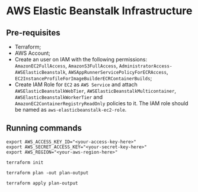 # AWS Elastic Beanstalk Infrastructure

## Pre-requisites

- Terraform;
- AWS Account;
- Create an user on IAM with the following permissions: `AmazonEC2FullAccess`, `AmazonS3FullAccess`, `AdministratorAccess-AWSElasticBeanstalk`, `AWSAppRunnerServicePolicyForECRAccess`, `EC2InstanceProfileForImageBuilderECRContainerBuilds`;
- Create IAM Role for `EC2` as `AWS Service` and attach `AWSElasticBeanstalkWebTier`, `AWSElasticBeanstalkMulticontainer`, `AWSElasticBeanstalkWorkerTier` and `AmazonEC2ContainerRegistryReadOnly` policies to it. The IAM role should be named as `aws-elasticbeanstalk-ec2-role`.

## Running commands

```shell
export AWS_ACCESS_KEY_ID="<your-access-key-here>"
export AWS_SECRET_ACCESS_KEY="<your-secret-key-here>"
export AWS_REGION="<your-aws-region-here>"
```

```shell
terraform init
```

```shell
terraform plan -out plan-output
```

```shell
terraform apply plan-output
```